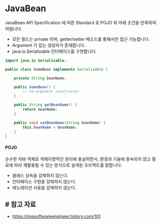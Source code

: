# JavaBean
JavaBean API Specification 에 따른 Standard 로 POJO 와 아래 조건을 만족하여야됩니다.

- 모든 필드는 private 이며, getter/setter 메소드를 통해서만 접근 가능합니다.
- Argument 가 없는 생성자가 존재합니다.
- java.io.Serializable 인터페이스를 구현합니다.

```java
import java.io.Serializable;

public class SomeBean implements Serializable {

    private String beanName;

    public SomeBean() {
        // no-argument constructor
    }

    public String getBeanName() {
        return beanName;
    }

    public void setBeanName(String beanName) {
        this.beanName = beanName;
    }
}
```

#### POJO 
순수한 자바 객체로 객체지향적인 원리에 충실하면서, 환경과 기술에 종속되지 않고 필요에 따라 재활용될 수 있는 방식으로 설계된 오브젝트를 말합니다.

- 클래스 상속을 강제하지 않는다. 
- 인터페이스 구현을 강제하지 않는다. 
- 애노테이션 사용을 강제하지 않는다.


## # 참고 자료 
- https://imasoftwareengineer.tistory.com/101
